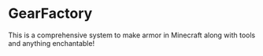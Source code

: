 # GearFactory
This is a comprehensive system to make armor in Minecraft along with tools and anything enchantable!
